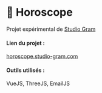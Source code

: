 # 🔮 Horoscope

Projet expérimental de [Studio Gram](https://studio-gram.com)

#### Lien du projet :

[horoscope.studio-gram.com](https://horoscope.studio-gram.com)

#### Outils utilisés :

VueJS, ThreeJS, EmailJS
